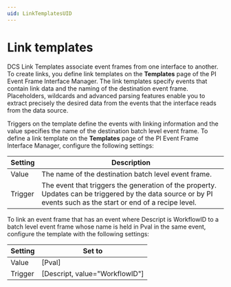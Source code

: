 ```yaml
---
uid: LinkTemplatesUID
---
```


# Link templates

DCS Link Templates associate event frames from one interface to another. To create links, you define link templates on the **Templates** page of the PI Event Frame Interface Manager. The link templates specify events that contain link data and the naming of the destination event frame. Placeholders, wildcards and advanced parsing features enable you to extract precisely the desired data from the events that the interface reads from the data source.

Triggers on the template define the events with linking information and the value specifies the name of the destination batch level event frame.
To define a link template on the **Templates** page of the PI Event Frame Interface Manager, configure the following settings:

| Setting | Description |
| ------- | ----------- |
| Value | The name of the destination batch level event frame. |
| Trigger | The event that triggers the generation of the property. Updates can be triggered by the data source or by PI events such as the start or end of a recipe level. |

To link an event frame that has an event where Descript is WorkflowID to a batch level event frame whose name is held in Pval in the same event, configure the template with the following settings:

| Setting | Set to |
| ------- | ------ |
| Value | [Pval] |
| Trigger | [Descript, value="WorkflowID"] |